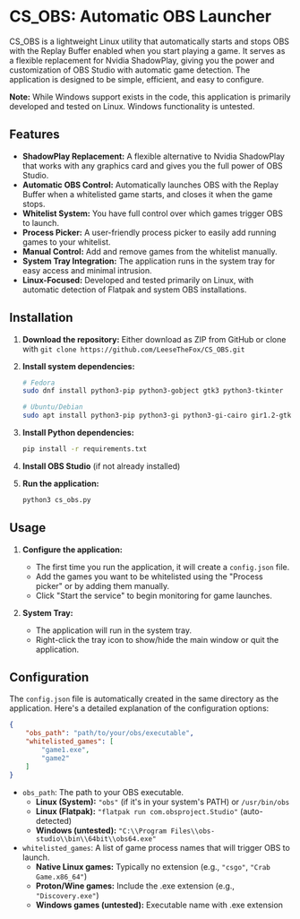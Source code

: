 # CS_OBS: Automatic OBS Launcher

CS_OBS is a lightweight Linux utility that automatically starts and stops OBS with the Replay Buffer enabled when you start playing a game. It serves as a flexible replacement for Nvidia ShadowPlay, giving you the power and customization of OBS Studio with automatic game detection. The application is designed to be simple, efficient, and easy to configure.

**Note:** While Windows support exists in the code, this application is primarily developed and tested on Linux. Windows functionality is untested.

## Features

- **ShadowPlay Replacement:** A flexible alternative to Nvidia ShadowPlay that works with any graphics card and gives you the full power of OBS Studio.
- **Automatic OBS Control:** Automatically launches OBS with the Replay Buffer when a whitelisted game starts, and closes it when the game stops.
- **Whitelist System:** You have full control over which games trigger OBS to launch.
- **Process Picker:** A user-friendly process picker to easily add running games to your whitelist.
- **Manual Control:** Add and remove games from the whitelist manually.
- **System Tray Integration:** The application runs in the system tray for easy access and minimal intrusion.
- **Linux-Focused:** Developed and tested primarily on Linux, with automatic detection of Flatpak and system OBS installations.

## Installation

1. **Download the repository:** Either download as ZIP from GitHub or clone with `git clone https://github.com/LeeseTheFox/CS_OBS.git`

2. **Install system dependencies:**
   ```bash
   # Fedora
   sudo dnf install python3-pip python3-gobject gtk3 python3-tkinter
   
   # Ubuntu/Debian  
   sudo apt install python3-pip python3-gi python3-gi-cairo gir1.2-gtk-3.0 python3-tkinter
   ```

3. **Install Python dependencies:**
   ```bash
   pip install -r requirements.txt
   ```

4. **Install OBS Studio** (if not already installed)

5. **Run the application:**
   ```bash
   python3 cs_obs.py
   ```

## Usage

1.  **Configure the application:**
    - The first time you run the application, it will create a `config.json` file.
    - Add the games you want to be whitelisted using the "Process picker" or by adding them manually.
    - Click "Start the service" to begin monitoring for game launches.

2.  **System Tray:**
    - The application will run in the system tray.
    - Right-click the tray icon to show/hide the main window or quit the application.

## Configuration

The `config.json` file is automatically created in the same directory as the application. Here's a detailed explanation of the configuration options:

```json
{
    "obs_path": "path/to/your/obs/executable",
    "whitelisted_games": [
        "game1.exe",
        "game2"
    ]
}
```

-   `obs_path`: The path to your OBS executable.
    -   **Linux (System):** `"obs"` (if it's in your system's PATH) or `/usr/bin/obs`
    -   **Linux (Flatpak):** `"flatpak run com.obsproject.Studio"` (auto-detected)
    -   **Windows (untested):** `"C:\\Program Files\\obs-studio\\bin\\64bit\\obs64.exe"`
-   `whitelisted_games`: A list of game process names that will trigger OBS to launch.
    -   **Native Linux games:** Typically no extension (e.g., `"csgo"`, `"Crab Game.x86_64"`)
    -   **Proton/Wine games:** Include the .exe extension (e.g., `"Discovery.exe"`)
    -   **Windows games (untested):** Executable name with .exe extension